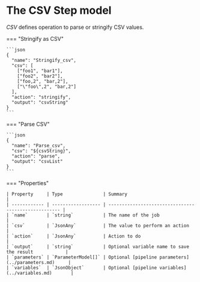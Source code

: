 # The CSV Step model

*CSV* defines operation to parse or stringify CSV values.

=== "Stringify as CSV"

    ```json
    {
      "name": "Stringify_csv",
      "csv": [
        ["foo1", "bar1"],
        ["foo2", "bar2"],
        ["foo,2", "bar,2"],
        ["\"foo\",2", "bar,2"]
      ],
      "action": "stringify",
      "output": "csvString"
    }
    ```

=== "Parse CSV"

    ```json
    {
      "name": "Parse_csv",
      "csv": "${csvString}",
      "action": "parse",
      "output": "csvList"
    }
    ```

=== "Properties"

    | Property     | Type               | Summary                                              |
    | ------------ | ------------------ | ---------------------------------------------------- |
    | `name`       | `string`           | The name of the job                                  |
    | `csv`        | `JsonAny`          | The value to perform an action                       |
    | `action`     | `JsonAny`          | Action to do                                         |
    | `output`     | `string`           | Optional variable name to save the result            |
    | `parameters` | `ParameterModel[]` | Optional [pipeline parameters](../parameters.md)     |
    | `variables`  | `JsonObject`       | Optional [pipeline variables](../variables.md)       |

